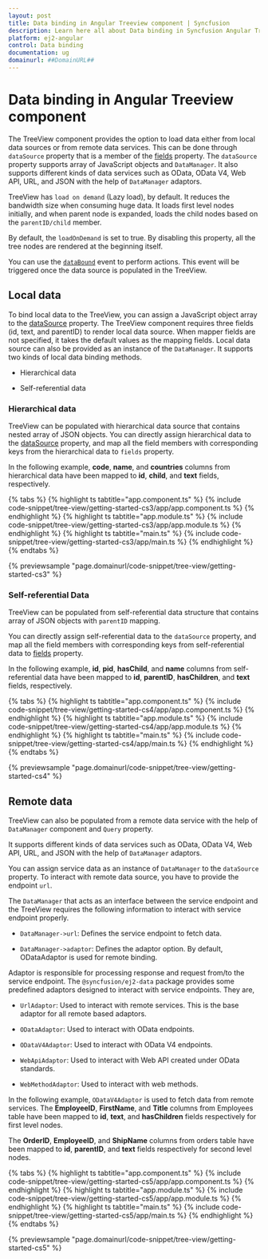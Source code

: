 ```yaml
---
layout: post
title: Data binding in Angular Treeview component | Syncfusion
description: Learn here all about Data binding in Syncfusion Angular Treeview component of Syncfusion Essential JS 2 and more.
platform: ej2-angular
control: Data binding 
documentation: ug
domainurl: ##DomainURL##
---
```


# Data binding in Angular Treeview component

The TreeView component provides the option to load data either from local data sources or from remote data services.
This can be done through `dataSource` property that is a member of the [fields](https://ej2.syncfusion.com/angular/documentation/api/treeview#fields) property.
The `dataSource` property supports array of JavaScript objects and `DataManager`.
It also supports different kinds of data services such as OData, OData V4, Web API, URL, and JSON with the help of `DataManager` adaptors.

TreeView has `load on demand` (Lazy load), by default. It reduces the bandwidth size when consuming huge data.
It loads first level nodes initially, and when parent node is expanded,  loads the child nodes based on the `parentID/child` member.

By default, the `loadOnDemand` is set to true. By disabling this property, all the tree nodes are rendered at the beginning itself.

You can use the [`dataBound`](https://ej2.syncfusion.com/angular/documentation/api/treeview#databound) event to perform actions.
This event will be triggered once the data source is populated in the TreeView.

## Local data

To bind local data to the TreeView, you can assign a JavaScript object array to the
[dataSource](https://ej2.syncfusion.com/angular/documentation/api/treeview/fieldsSettingsModel#datasource) property.
The TreeView component requires three  fields (id, text, and parentID) to render local data source.
When mapper fields are not specified, it takes the default values as the mapping fields. Local data source can also be
provided as an instance of the `DataManager`. It supports two kinds of local data binding methods.

* Hierarchical data

* Self-referential data

### Hierarchical data

TreeView can be populated with hierarchical data source that contains nested array of JSON objects.
You can directly assign hierarchical data to the [dataSource](https://ej2.syncfusion.com/angular/documentation/api/treeview/fieldsSettingsModel#datasource) property,
and map all the field members with corresponding keys from the hierarchical data to `fields` property.

In the following example, **code**, **name**, and **countries** columns from hierarchical data have been mapped to **id**, **child**,
and **text** fields, respectively.

{% tabs %}
{% highlight ts tabtitle="app.component.ts" %}
{% include code-snippet/tree-view/getting-started-cs3/app/app.component.ts %}
{% endhighlight %}
{% highlight ts tabtitle="app.module.ts" %}
{% include code-snippet/tree-view/getting-started-cs3/app/app.module.ts %}
{% endhighlight %}
{% highlight ts tabtitle="main.ts" %}
{% include code-snippet/tree-view/getting-started-cs3/app/main.ts %}
{% endhighlight %}
{% endtabs %}
  
{% previewsample "page.domainurl/code-snippet/tree-view/getting-started-cs3" %}

### Self-referential Data

TreeView can be populated from self-referential data structure that contains array of JSON objects with `parentID` mapping.

You can directly assign self-referential data to the `dataSource` property, and map all the field members with corresponding
keys from self-referential data to [fields](https://ej2.syncfusion.com/angular/documentation/api/treeview#fields) property.

In the following example, **id**, **pid**, **hasChild**, and **name** columns from self-referential data have been mapped
to **id**, **parentID**, **hasChildren**, and **text** fields, respectively.

{% tabs %}
{% highlight ts tabtitle="app.component.ts" %}
{% include code-snippet/tree-view/getting-started-cs4/app/app.component.ts %}
{% endhighlight %}
{% highlight ts tabtitle="app.module.ts" %}
{% include code-snippet/tree-view/getting-started-cs4/app/app.module.ts %}
{% endhighlight %}
{% highlight ts tabtitle="main.ts" %}
{% include code-snippet/tree-view/getting-started-cs4/app/main.ts %}
{% endhighlight %}
{% endtabs %}
  
{% previewsample "page.domainurl/code-snippet/tree-view/getting-started-cs4" %}

## Remote data

TreeView can also be populated from a remote data service with the help of `DataManager` component
and `Query` property.

It supports different kinds of data services such as OData, OData V4, Web API, URL, and JSON with the help of `DataManager` adaptors.

You can assign service data as an instance of `DataManager` to the `dataSource` property. To interact with remote data source,
you have to provide the endpoint `url`.

The `DataManager` that acts as an interface between the service endpoint and the TreeView requires the following information
to interact with service endpoint properly.

* `DataManager->url`: Defines the service endpoint to fetch data.

* `DataManager->adaptor`: Defines the adaptor option. By default, ODataAdaptor is used for remote binding.

Adaptor is responsible for processing response and request from/to the service endpoint. The `@syncfusion/ej2-data` package provides
some predefined adaptors  designed to interact with service endpoints. They are,

* `UrlAdaptor`: Used to interact with remote services. This is the base adaptor for all remote based adaptors.

* `ODataAdaptor`: Used to interact with OData endpoints.

* `ODataV4Adaptor`: Used to interact with OData V4 endpoints.

* `WebApiAdaptor`: Used to interact with Web API created under OData standards.

* `WebMethodAdaptor`: Used to interact with web methods.

In the following example, `ODataV4Adaptor` is  used to fetch data from remote services. The **EmployeeID**, **FirstName**, and **Title**
columns from Employees table have been mapped to **id**, **text**, and **hasChildren** fields respectively for first level nodes.

The **OrderID**, **EmployeeID**, and **ShipName** columns from orders table have been mapped to **id**, **parentID**, and **text**
fields respectively for second level nodes.

{% tabs %}
{% highlight ts tabtitle="app.component.ts" %}
{% include code-snippet/tree-view/getting-started-cs5/app/app.component.ts %}
{% endhighlight %}
{% highlight ts tabtitle="app.module.ts" %}
{% include code-snippet/tree-view/getting-started-cs5/app/app.module.ts %}
{% endhighlight %}
{% highlight ts tabtitle="main.ts" %}
{% include code-snippet/tree-view/getting-started-cs5/app/main.ts %}
{% endhighlight %}
{% endtabs %}
  
{% previewsample "page.domainurl/code-snippet/tree-view/getting-started-cs5" %}